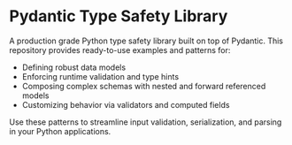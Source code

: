 # Pydantic Type Safety Library







A production grade Python type safety library built on top of Pydantic. This repository provides ready-to-use examples and patterns for:

- Defining robust data models  
- Enforcing runtime validation and type hints  
- Composing complex schemas with nested and forward referenced models  
- Customizing behavior via validators and computed fields  

Use these patterns to streamline input validation, serialization, and parsing in your Python applications.  
